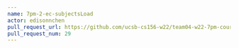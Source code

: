 ```yaml
---
name: 7pm-2-ec-subjectsLoad
actor: edisonnchen
pull_request_url: https://github.com/ucsb-cs156-w22/team04-w22-7pm-courses/pull/29
pull_request_num: 29
---
```

